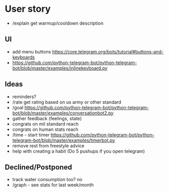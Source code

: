 # User story

* /explain get warmup/cooldown description

## UI

* add menu buttons https://core.telegram.org/bots/tutorial#buttons-and-keyboards
* https://github.com/python-telegram-bot/python-telegram-bot/blob/master/examples/inlinekeyboard.py


## Ideas

* reminders?
* /rate get rating based on us army or other standard
* /goal https://github.com/python-telegram-bot/python-telegram-bot/blob/master/examples/conversationbot2.py
* gather feedback (feelings, state)
* congrats on mil standard reach
* congrats on human stats reach
* /time - start timer https://github.com/python-telegram-bot/python-telegram-bot/blob/master/examples/timerbot.py
* remove rest from freestyle advice
* help with creating a habit (Do 5 pushups if you open telegram)

## Declined/Postponed

* track water consumption too? no
* /graph - see stats for last week/month
